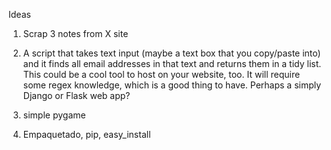 Ideas

1. Scrap 3 notes from X site

2. A script that takes text input (maybe a text box that you copy/paste into) and it finds all email addresses in that text and returns them in a tidy list. This could be a cool tool to host on your website, too. It will require some regex knowledge, which is a good thing to have. Perhaps a simply Django or Flask web app?

3. simple pygame

4. Empaquetado, pip, easy_install
